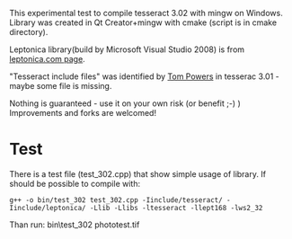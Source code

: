 This experimental test to compile tesseract 3.02 with mingw on Windows.
Library was created in Qt Creator+mingw with cmake (script is in cmake directory).

Leptonica library(build by Microsoft Visual Studio 2008) is from [leptonica.com page](http://leptonica.com/source/vs2008-1.68.zip).

"Tesseract include files" was identified by [Tom Powers](http://groups.google.com/group/tesseract-dev/msg/a59952174f78c000) in tesserac 3.01 - maybe some file is missing.

Nothing is guaranteed - use it on your own risk (or benefit ;-) )
Improvements and forks are welcomed!

Test
====

There is a test file (test_302.cpp) that show simple usage of library. If should be possible to compile with:

    g++ -o bin/test_302 test_302.cpp -Iinclude/tesseract/ -Iinclude/leptonica/ -Llib -Llibs -ltesseract -llept168 -lws2_32
    
Than run:
    bin\test_302 phototest.tif